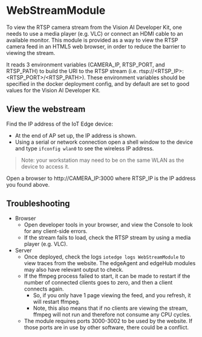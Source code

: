 # WebStreamModule

To view the RTSP camera stream from the Vision AI Developer Kit, one needs to use a media player (e.g. VLC) or connect an HDMI cable to an available monitor. This module is provided as a way to view the RTSP camera feed in an HTML5 web browser, in order to reduce the barrier to viewing the stream.

It reads 3 environment variables (CAMERA_IP, RTSP_PORT, and RTSP_PATH) to build the URI to the RTSP stream (i.e. rtsp://<RTSP_IP>:<RTSP_PORT>/<RTSP_PATH>). These environment variables should be specified in the docker deployment config, and by default are set to good values for the Vision AI Developer Kit.

## View the webstream

Find the IP address of the IoT Edge device:

- At the end of AP set up, the IP address is shown.
- Using a serial or network connection open a shell window to the device and type `ifconfig wlan0` to see the wireless IP address.

> Note: your workstation may need to be on the same WLAN as the device to access it.

Open a browser to http://CAMERA_IP:3000 where RTSP_IP is the IP address you found above.

## Troubleshooting

- Browser
  - Open developer tools in your browser, and view the Console to look for any client-side errors.
  - If the stream fails to load, check the RTSP stream by using a media player (e.g. VLC).
- Server
  - Once deployed, check the logs `iotedge logs WebStreamModule` to view traces from the website. The edgeAgent and edgeHub modules may also have relevant output to check.
  - If the ffmpeg process failed to start, it can be made to restart if the number of connected clients goes to zero, and then a client connects again.
    - So, if you only have 1 page viewing the feed, and you refresh, it will restart ffmpeg.
    - Note, this also means that if no clients are viewing the stream, ffmpeg will not run and therefore not consume any CPU cycles.
  - The module requires ports 3000-3002 to be used by the website. If those ports are in use by other software, there could be a conflict.